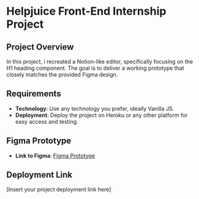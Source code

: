 # Helpjuice Front-End Internship Project

## Project Overview

In this project, i recreated a Notion-like editor, specifically focusing on the H1 heading component. The goal is to deliver a working prototype that closely matches the provided Figma design.

## Requirements

- **Technology**: Use any technology you prefer, ideally Vanilla JS.
- **Deployment**: Deploy the project on Heroku or any other platform for easy access and testing.

## Figma Prototype

- **Link to Figma**: [Figma Prototype](https://www.figma.com/file/tw8CNEl69jYeqPHxfBxf38/Helpjuice-Front-End-Developer-Test-Project?node-id=0%3A1)

## Deployment Link

[Insert your project deployment link here]
